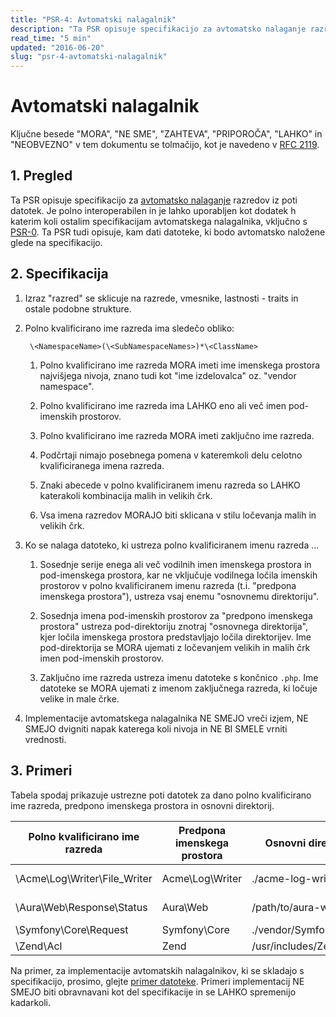 ```yaml
---
title: "PSR-4: Avtomatski nalagalnik"
description: "Ta PSR opisuje specifikacijo za avtomatsko nalaganje razredov iz poti datotek."
read_time: "5 min"
updated: "2016-06-20"
slug: "psr-4-avtomatski-nalagalnik"
---
```


# Avtomatski nalagalnik

Ključne besede "MORA", "NE SME", "ZAHTEVA", "PRIPOROČA", "LAHKO" in "NEOBVEZNO"
v tem dokumentu se tolmačijo, kot je navedeno v
[RFC 2119](http://tools.ietf.org/html/rfc2119).


## 1. Pregled

Ta PSR opisuje specifikacijo za [avtomatsko nalaganje][autoloading] razredov iz poti
datotek. Je polno interoperabilen in je lahko uporabljen kot dodatek h katerim koli ostalim
specifikacijam avtomatskega nalagalnika, vključno s [PSR-0][]. Ta PSR tudi opisuje, kam
dati datoteke, ki bodo avtomatsko naložene glede na specifikacijo.


## 2. Specifikacija

1. Izraz "razred" se sklicuje na razrede, vmesnike, lastnosti - traits in ostale podobne
   strukture.

2. Polno kvalificirano ime razreda ima sledečo obliko:

        \<NamespaceName>(\<SubNamespaceNames>)*\<ClassName>

    1. Polno kvalificirano ime razreda MORA imeti ime imenskega prostora najvišjega nivoja,
       znano tudi kot "ime izdelovalca" oz. "vendor namespace".

    2. Polno kvalificirano ime razreda ima LAHKO eno ali več imen pod-imenskih
       prostorov.

    3. Polno kvalificirano ime razreda MORA imeti zaključno ime razreda.

    4. Podčrtaji nimajo posebnega pomena v kateremkoli delu celotno
       kvalificiranega imena razreda.

    5. Znaki abecede v polno kvalificiranem imenu razreda so LAHKO katerakoli
       kombinacija malih in velikih črk.

    6. Vsa imena razredov MORAJO biti sklicana v stilu ločevanja malih in velikih črk.

3. Ko se nalaga datoteko, ki ustreza polno kvalificiranem imenu razreda ...

    1. Sosednje serije enega ali več vodilnih imen imenskega prostora in pod-imenskega prostora,
       kar ne vključuje vodilnega ločila imenskih prostorov v polno kvalificiranem
       imenu razreda (t.i. "predpona imenskega prostora"), ustreza vsaj enemu
       "osnovnemu direktoriju".

    2. Sosednja imena pod-imenskih prostorov za "predpono imenskega prostora"
       ustreza pod-direktoriju znotraj "osnovnega direktorija", kjer
       ločila imenskega prostora predstavljajo ločila direktorijev. Ime pod-direktorija
       se MORA ujemati z ločevanjem velikih in malih črk imen pod-imenskih prostorov.

    3. Zaključno ime razreda ustreza imenu datoteke s končnico `.php`.
       Ime datoteke se MORA ujemati z imenom zaključnega razreda, ki ločuje velike in male črke.

4. Implementacije avtomatskega nalagalnika NE SMEJO vreči izjem, NE SMEJO dvigniti napak
   katerega koli nivoja in NE BI SMELE vrniti vrednosti.


## 3. Primeri

Tabela spodaj prikazuje ustrezne poti datotek za dano polno kvalificirano
ime razreda, predpono imenskega prostora in osnovni direktorij.

| Polno kvalificirano ime razreda | Predpona imenskega prostora | Osnovni direktorij       | Rezultat poti datoteke
| ------------------------------- |-----------------------------|--------------------------|-------------------------------------------
| \Acme\Log\Writer\File_Writer    | Acme\Log\Writer             | ./acme-log-writer/lib/   | ./acme-log-writer/lib/File_Writer.php
| \Aura\Web\Response\Status       | Aura\Web                    | /path/to/aura-web/src/   | /path/to/aura-web/src/Response/Status.php
| \Symfony\Core\Request           | Symfony\Core                | ./vendor/Symfony/Core/   | ./vendor/Symfony/Core/Request.php
| \Zend\Acl                       | Zend                        | /usr/includes/Zend/      | /usr/includes/Zend/Acl.php

Na primer, za implementacije avtomatskih nalagalnikov, ki se skladajo s specifikacijo,
prosimo, glejte [primer datoteke][]. Primeri implementacij NE SMEJO biti obravnavani
kot del specifikacije in se LAHKO spremenijo kadarkoli.

[autoloading]: http://php.net/autoload
[PSR-0]: https://github.com/php-fig/fig-standards/blob/master/accepted/PSR-0.md
[primer datoteke]: https://github.com/php-fig/fig-standards/blob/master/accepted/sl/PSR-4-autoloader-examples.md
